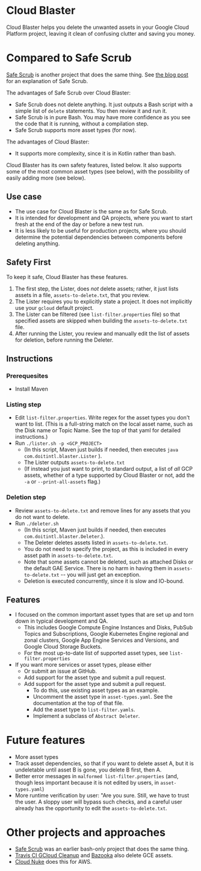 # Cloud Blaster

Cloud Blaster helps you delete the unwanted assets in your Google Cloud Platform project, 
leaving it clean of confusing clutter and saving you money.

# Compared to Safe Scrub

[Safe Scrub](https://github.come/doitintl/SafeScrub) is  another project that does the same thing. 
See [the blog post](https://blog.doit-intl.com/safe-scrub-clean-up-your-google-cloud-projects-f90f18aca311)
for an explanation of Safe Scrub.

The advantages of Safe Scrub over Cloud Blaster:
* Safe Scrub  does not delete anything. It just outputs a Bash script with a simple list of `delete` statements. 
You then review it and run it.
* Safe Scrub  is in pure Bash. You may have more confidence as you see the code that it is running, without a compilation step. 
* Safe Scrub supports more asset types (for now).

The advantages of Cloud Blaster:
* It supports more complexity, since it is in Kotlin rather than bash. 

Cloud Blaster has its own safety features, listed below. It also supports some of the most common asset types (see below),
with the possibility of easily adding more (see below).
 

## Use case
* The use case for Cloud Blaster is the same as for Safe Scrub.
* It is intended for development and QA projects, where you want to start fresh at the end of the day or 
before a new test run.
* It is less likely to be useful for production projects, where you should determine the potential dependencies 
between components before deleting anything.

## Safety First 
To keep it safe, Cloud Blaster has these features.
1. The first step, the Lister, does *not* delete assets; rather, it just lists assets in a file, `assets-to-delete.txt`,
that you review.
1. The Lister requires you to explicitly state a project. It does not implicitly use your `gcloud`  default project.
1. The Lister can be filtered (see `list-filter.properties` file) so that specified assets are skipped when 
building the `assets-to-delete.txt` file.
1. After running the Lister, you review and manually edit the list of assets for deletion, before running the Deleter.
 
## Instructions

### Prerequesites
* Install Maven

### Listing step
* Edit `list-filter.properties`. Write  regex for the asset types you don't want to list.
(This is a full-string match on the  local asset name, such as the Disk name  or Topic Name.
See the top of that yaml for detailed instructions.)
* Run `./lister.sh -p <GCP_PROJECT>` 
   * (In this script, Maven just builds if needed, then executes `java com.doitintl.blaster.Lister` ). 
   * The Lister outputs `assets-to-delete.txt`
   * (If instead you just want to print, to standard output, a list of *all* GCP assets, whether  of a type
   supported by Cloud Blaster or not, add the `-a` or `--print-all-assets` flag.)

### Deletion step
* Review `assets-to-delete.txt` and remove lines for any assets that you do not want to delete.
* Run `./deleter.sh` 
  * (In this script, Maven just builds if needed, then executes `com.doitintl.blaster.Deleter`.). 
  * The Deleter  deletes  assets listed in `assets-to-delete.txt`. 
  * You do not need to specify the project, as this is included in every asset path in  `assets-to-delete.txt`.
  * Note that some assets cannot be deleted, such as attached Disks or the default GAE Service.
   There is no harm in having them in `assets-to-delete.txt` -- you will just get an exception.
  * Deletion is executed concurrently, since it is slow and IO-bound.
## Features
* I focused on the common important asset types that are set up and torn down in typical development and QA.
    * This includes Google Compute Engine Instances and Disks, PubSub Topics and Subscriptions, 
    Google Kubernetes Engine  regional and zonal clusters,
    Google App Engine Services and Versions, and Google Cloud Storage Buckets.
    * For the most up-to-date list of supported asset types, see `list-filter.properties`
* If you want more services or asset types, please either
    * Or submit an issue at GitHub.
    * Add support for the asset type and submit a pull request. 
    * Add support for the asset type and submit a pull request. 
        * To do this, use existing asset types as an example.
        * Uncomment the asset type in `asset-types.yaml`. See the documentation at the top of that file.
        * Add the asset type to `list-filter.yamls`.
        * Implement a subclass of `Abstract Deleter`.  

# Future features
* More asset types
* Track asset dependencies, so that if you want to delete asset A, but it is undeletable until 
asset B is gone, you delete B first, then A. 
* Better error messages in `malformed list-filter.properties` (and, though less important because it is 
not edited by users, in `asset-types.yaml`)
* More runtime verification by user: "Are you sure. Still, we have to trust the user. A sloppy user will bypass
such checks, and a careful user already has the opportunity to edit the `assets-to-delete.txt`.
# Other projects and approaches
- [Safe Scrub](https://github.come/doitintl/SafeScrub) was an earlier bash-only project that does the same thing. 
- [Travis CI GCloud Cleanup](https://github.com/travis-ci/gcloud-cleanup) and [Bazooka](https://github.com/enxebre/bazooka) also delete GCE assets.
- [Cloud Nuke](https://blog.gruntwork.io/cloud-nuke-how-we-reduced-our-aws-bill-by-85-f3aced4e5876) does this for AWS.
 
